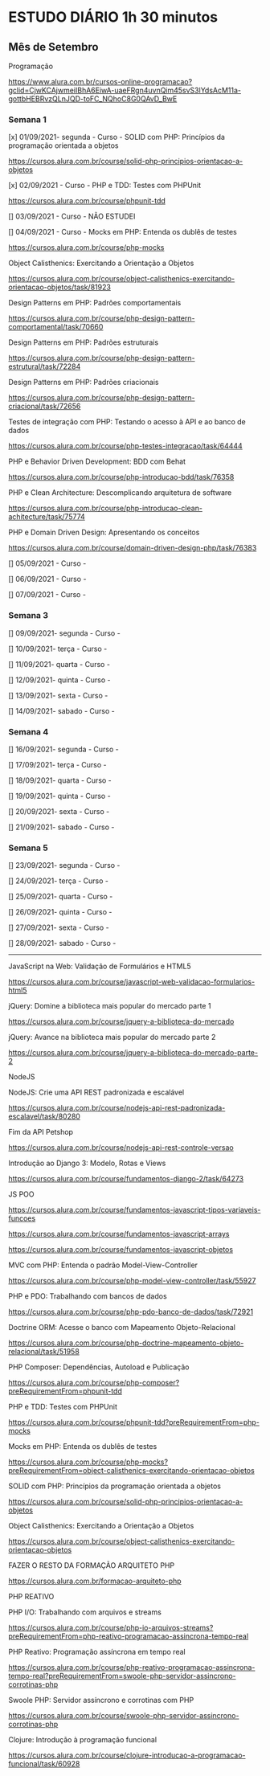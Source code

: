 # ESTUDO DIÁRIO 1h 30 minutos

## Mês de Setembro

Programação

https://www.alura.com.br/cursos-online-programacao?gclid=CjwKCAjwmeiIBhA6EiwA-uaeFRgn4uvnQim45svS3lYdsAcM11a-gottbHEBRvzQLnJQD-toFC_NQhoC8G0QAvD_BwE


### **Semana 1**

[x] 01/09/2021- segunda - Curso  - SOLID com PHP: Princípios da programação orientada a objetos

https://cursos.alura.com.br/course/solid-php-principios-orientacao-a-objetos

[x] 02/09/2021 - Curso  - PHP e TDD: Testes com PHPUnit

https://cursos.alura.com.br/course/phpunit-tdd

[] 03/09/2021 - Curso  - NÃO ESTUDEI

[] 04/09/2021 - Curso  - Mocks em PHP: Entenda os dublês de testes

https://cursos.alura.com.br/course/php-mocks

Object Calisthenics: Exercitando a Orientação a Objetos

https://cursos.alura.com.br/course/object-calisthenics-exercitando-orientacao-objetos/task/81923

Design Patterns em PHP: Padrões comportamentais

https://cursos.alura.com.br/course/php-design-pattern-comportamental/task/70660

Design Patterns em PHP: Padrões estruturais

https://cursos.alura.com.br/course/php-design-pattern-estrutural/task/72284

Design Patterns em PHP: Padrões criacionais

https://cursos.alura.com.br/course/php-design-pattern-criacional/task/72656


Testes de integração com PHP: Testando o acesso à API e ao banco de dados

https://cursos.alura.com.br/course/php-testes-integracao/task/64444


PHP e Behavior Driven Development: BDD com Behat

https://cursos.alura.com.br/course/php-introducao-bdd/task/76358


PHP e Clean Architecture: Descomplicando arquitetura de software

https://cursos.alura.com.br/course/php-introducao-clean-achitecture/task/75774

PHP e Domain Driven Design: Apresentando os conceitos

https://cursos.alura.com.br/course/domain-driven-design-php/task/76383

[] 05/09/2021 - Curso  - 

[] 06/09/2021 - Curso  - 

[] 07/09/2021 - Curso  - 

### **Semana 3**

[] 09/09/2021- segunda - Curso  - 

[] 10/09/2021- terça - Curso  - 

[] 11/09/2021- quarta - Curso  - 

[] 12/09/2021- quinta - Curso  - 

[] 13/09/2021- sexta - Curso  - 

[] 14/09/2021- sabado - Curso  - 


### **Semana 4**

[] 16/09/2021- segunda - Curso  - 

[] 17/09/2021- terça - Curso  - 

[] 18/09/2021- quarta - Curso  - 

[] 19/09/2021- quinta - Curso  - 

[] 20/09/2021- sexta - Curso  - 

[] 21/09/2021- sabado - Curso  - 

### **Semana 5**

[] 23/09/2021- segunda - Curso  - 

[] 24/09/2021- terça - Curso  - 

[] 25/09/2021- quarta - Curso  - 

[] 26/09/2021- quinta - Curso  - 

[] 27/09/2021- sexta - Curso  - 

[] 28/09/2021- sabado - Curso  - 

-------------------------------------------------------------------

JavaScript na Web: Validação de Formulários e HTML5

https://cursos.alura.com.br/course/javascript-web-validacao-formularios-html5

jQuery: Domine a biblioteca mais popular do mercado parte 1

https://cursos.alura.com.br/course/jquery-a-biblioteca-do-mercado

jQuery: Avance na biblioteca mais popular do mercado parte 2

https://cursos.alura.com.br/course/jquery-a-biblioteca-do-mercado-parte-2





 NodeJS

NodeJS: Crie uma API REST padronizada e escalável

https://cursos.alura.com.br/course/nodejs-api-rest-padronizada-escalavel/task/80280

Fim da API Petshop

https://cursos.alura.com.br/course/nodejs-api-rest-controle-versao

Introdução ao Django 3: Modelo, Rotas e Views

https://cursos.alura.com.br/course/fundamentos-django-2/task/64273

JS POO

https://cursos.alura.com.br/course/fundamentos-javascript-tipos-variaveis-funcoes

https://cursos.alura.com.br/course/fundamentos-javascript-arrays

https://cursos.alura.com.br/course/fundamentos-javascript-objetos






MVC com PHP: Entenda o padrão Model-View-Controller

https://cursos.alura.com.br/course/php-model-view-controller/task/55927

PHP e PDO: Trabalhando com bancos de dados

https://cursos.alura.com.br/course/php-pdo-banco-de-dados/task/72921

Doctrine ORM: Acesse o banco com Mapeamento Objeto-Relacional

https://cursos.alura.com.br/course/php-doctrine-mapeamento-objeto-relacional/task/51958

PHP Composer: Dependências, Autoload e Publicação

https://cursos.alura.com.br/course/php-composer?preRequirementFrom=phpunit-tdd

PHP e TDD: Testes com PHPUnit

https://cursos.alura.com.br/course/phpunit-tdd?preRequirementFrom=php-mocks

Mocks em PHP: Entenda os dublês de testes

https://cursos.alura.com.br/course/php-mocks?preRequirementFrom=object-calisthenics-exercitando-orientacao-objetos

SOLID com PHP: Princípios da programação orientada a objetos

https://cursos.alura.com.br/course/solid-php-principios-orientacao-a-objetos

Object Calisthenics: Exercitando a Orientação a Objetos

https://cursos.alura.com.br/course/object-calisthenics-exercitando-orientacao-objetos

FAZER O RESTO DA FORMAÇÃO ARQUITETO PHP

https://cursos.alura.com.br/formacao-arquiteto-php

PHP REATIVO

PHP I/O: Trabalhando com arquivos e streams

https://cursos.alura.com.br/course/php-io-arquivos-streams?preRequirementFrom=php-reativo-programacao-assincrona-tempo-real

PHP Reativo: Programação assíncrona em tempo real

https://cursos.alura.com.br/course/php-reativo-programacao-assincrona-tempo-real?preRequirementFrom=swoole-php-servidor-assincrono-corrotinas-php

Swoole PHP: Servidor assíncrono e corrotinas com PHP

https://cursos.alura.com.br/course/swoole-php-servidor-assincrono-corrotinas-php




 Clojure: Introdução à programação funcional

https://cursos.alura.com.br/course/clojure-introducao-a-programacao-funcional/task/60928
